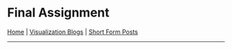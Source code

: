 # Final Assignment
[Home](/README.md) | [Visualization Blogs](/vizBlogs.md) | [Short Form Posts](/shortForm.md) 
***
